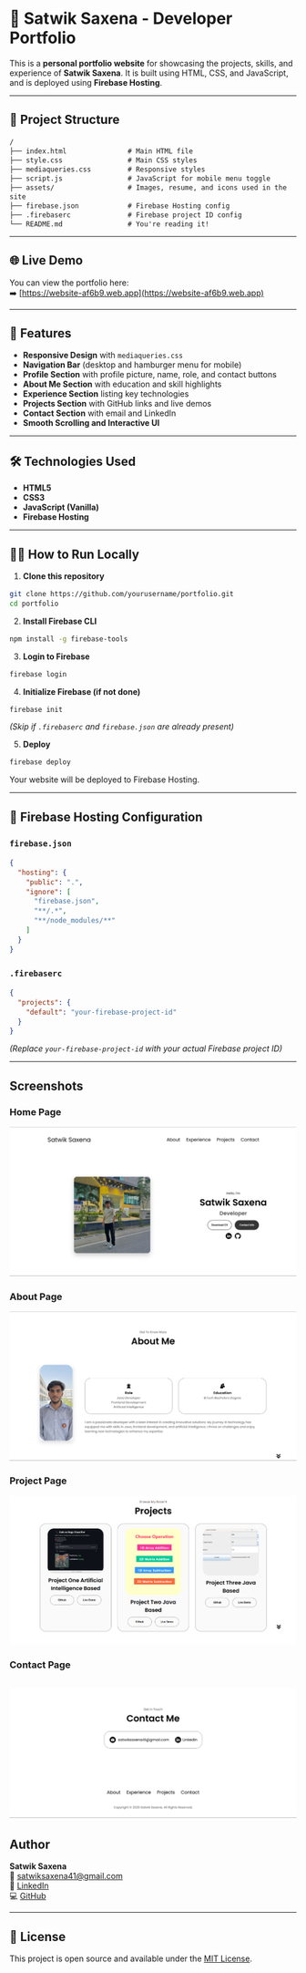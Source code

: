 # 💼 Satwik Saxena - Developer Portfolio

This is a **personal portfolio website** for showcasing the projects, skills, and experience of **Satwik Saxena**. It is built using HTML, CSS, and JavaScript, and is deployed using **Firebase Hosting**.

---

## 📁 Project Structure

```
/
├── index.html               # Main HTML file
├── style.css                # Main CSS styles
├── mediaqueries.css         # Responsive styles
├── script.js                # JavaScript for mobile menu toggle
├── assets/                  # Images, resume, and icons used in the site
├── firebase.json            # Firebase Hosting config
├── .firebaserc              # Firebase project ID config
└── README.md                # You're reading it!
```

---

## 🌐 Live Demo

You can view the portfolio here:  
➡️ [https://website-af6b9.web.app](https://website-af6b9.web.app) 

---

## 🚀 Features

- **Responsive Design** with `mediaqueries.css`
- **Navigation Bar** (desktop and hamburger menu for mobile)
- **Profile Section** with profile picture, name, role, and contact buttons
- **About Me Section** with education and skill highlights
- **Experience Section** listing key technologies
- **Projects Section** with GitHub links and live demos
- **Contact Section** with email and LinkedIn
- **Smooth Scrolling and Interactive UI**

---

## 🛠️ Technologies Used

- **HTML5**
- **CSS3**
- **JavaScript (Vanilla)**
- **Firebase Hosting**

---

## 🧑‍💻 How to Run Locally

1. **Clone this repository**

```bash
git clone https://github.com/yourusername/portfolio.git
cd portfolio
```

2. **Install Firebase CLI**

```bash
npm install -g firebase-tools
```

3. **Login to Firebase**

```bash
firebase login
```

4. **Initialize Firebase (if not done)**

```bash
firebase init
```

*(Skip if `.firebaserc` and `firebase.json` are already present)*

5. **Deploy**

```bash
firebase deploy
```

Your website will be deployed to Firebase Hosting.

---

## 🧾 Firebase Hosting Configuration

### `firebase.json`
```json
{
  "hosting": {
    "public": ".",
    "ignore": [
      "firebase.json",
      "**/.*",
      "**/node_modules/**"
    ]
  }
}
```

### `.firebaserc`
```json
{
  "projects": {
    "default": "your-firebase-project-id"
  }
}
```
*(Replace `your-firebase-project-id` with your actual Firebase project ID)*

---

## Screenshots

### Home Page
![Home Page](PortfolioLook/home.png)

### About Page
![About Page](PortfolioLook/about.png)

### Project Page
![Project Page](PortfolioLook/project.png)

### Contact Page
![Contact Page](PortfolioLook/contact.png)
---

## Author

**Satwik Saxena**  
📧 [satwiksaxena41@gmail.com](mailto:satwiksaxena41@gmail.com)  
🔗 [LinkedIn](https://www.linkedin.com/in/satwik-12-dev)  
💻 [GitHub](https://github.com/satwik12-dev)

---

## 📄 License

This project is open source and available under the [MIT License](LICENSE).